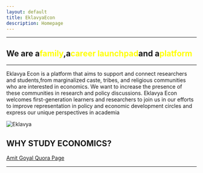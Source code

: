```yaml
---
layout: default
title: EklavyaEcon
description: Homepage
---
```

---
## We are a<font color="yellow">family</font>,a<font color="yellow">career launchpad</font>and a<font color="yellow">platform</font>
---


Eklavya Econ is a platform that aims to support and connect researchers and students,from marginalized caste, tribes, and religious communities who are interested in economics. We want to increase the presence of these communities in research and policy discussions. Eklavya Econ welcomes first-generation learners and researchers to join us in our efforts to improve representation in policy and economic development circles and express our unique perspectives in academia



<!-- The image  -->

   ![Eklavya](https://github.com/EklavyaEcon/EklavyaEcon.github.io/assets/126576030/dbe33366-cf26-44b8-b2a9-1dca0a07753e)

## **WHY STUDY ECONOMICS?**

[ Amit Goyal Quora Page](https://www.quora.com/Why-should-I-study-economics/answer/Amit-Goyal-135)



------





